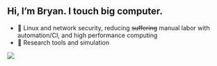 ## Hi, I’m Bryan. I touch big computer.
- 🌱 Linux and network security, reducing ~~suffering~~ manual labor with automation/CI, and high performance computing
- 💞️ Research tools and simulation



<!--<a href="https://github.com/anuraghazra/github-readme-stats">
  <img align="center" src="https://github-readme-stats.vercel.app/api?username=branrickman&count_private=true&show_icons=true&theme=highcontrast" />
</a>
-->
<a href="https://github.com/anuraghazra/github-readme-stats">
  <img align="center" src="https://github-readme-stats.vercel.app/api/top-langs/?username=branrickman&count_private=true&theme=highcontrast&layout=compact" />
</a>
